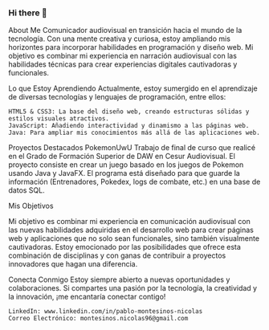 
### Hi there 👋
About Me
Comunicador audiovisual en transición hacia el mundo de la tecnología. 
Con una mente creativa y curiosa, estoy ampliando mis horizontes para incorporar habilidades en programación y diseño web.
Mi objetivo es combinar mi experiencia en narración audiovisual con las habilidades técnicas para crear experiencias digitales cautivadoras y funcionales.

Lo que Estoy Aprendiendo
Actualmente, estoy sumergido en el aprendizaje de diversas tecnologías y lenguajes de programación, entre ellos:

    HTML5 & CSS3: La base del diseño web, creando estructuras sólidas y estilos visuales atractivos.
    JavaScript: Añadiendo interactividad y dinamismo a las páginas web.
    Java: Para ampliar mis conocimientos más allá de las aplicaciones web.

Proyectos Destacados
PokemonUwU
Trabajo de final de curso que realicé en el Grado de Formación Superior de DAW en Cesur Audiovisual.
El proyecto consiste en crear un juego basado en los juegos de Pokemon usando Java y JavaFX.
El programa está diseñado para que guarde la información (Entrenadores, Pokedex, logs de combate, etc.) en una base de datos SQL.

Mis Objetivos

Mi objetivo es combinar mi experiencia en comunicación audiovisual con las nuevas habilidades adquiridas en el desarrollo web para crear páginas web y aplicaciones que no solo sean funcionales, sino también visualmente cautivadoras. Estoy emocionado por las posibilidades que ofrece esta combinación de disciplinas y con ganas de contribuir a proyectos innovadores que hagan una diferencia.

Conecta Conmigo
Estoy siempre abierto a nuevas oportunidades y colaboraciones. Si compartes una pasión por la tecnología, la creatividad y la innovación, ¡me encantaría conectar contigo!

    LinkedIn: www.linkedin.com/in/pablo-montesinos-nicolas
    Correo Electrónico: montesinos.nicolas96@gmail.com


<!--
**PMontesi/PMontesi** is a ✨ _special_ ✨ repository because its `README.md` (this file) appears on your GitHub profile.

Here are some ideas to get you started:

- 🔭 I’m currently working on ...
- 🌱 I’m currently learning ...
- 👯 I’m looking to collaborate on ...
- 🤔 I’m looking for help with ...
- 💬 Ask me about ...
- 📫 How to reach me: ...
- 😄 Pronouns: ...
- ⚡ Fun fact: ...
-->
